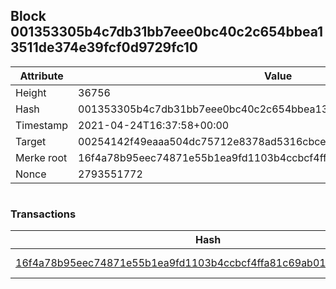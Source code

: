 ## Block 001353305b4c7db31bb7eee0bc40c2c654bbea13511de374e39fcf0d9729fc10

Attribute | Value
--- | ---
Height | 36756
Hash | 001353305b4c7db31bb7eee0bc40c2c654bbea13511de374e39fcf0d9729fc10
Timestamp | 2021-04-24T16:37:58+00:00
Target | 00254142f49eaaa504dc75712e8378ad5316cbcead634704b3734b6271167cc4
Merke root | 16f4a78b95eec74871e55b1ea9fd1103b4ccbcf4ffa81c69ab01d674111115f0
Nonce | 2793551772

```

```

### Transactions

Hash | Amount
--- | ---
[16f4a78b95eec74871e55b1ea9fd1103b4ccbcf4ffa81c69ab01d674111115f0](16f4a78b95eec74871e55b1ea9fd1103b4ccbcf4ffa81c69ab01d674111115f0.md) | 10.00000000 SKEPTI 

